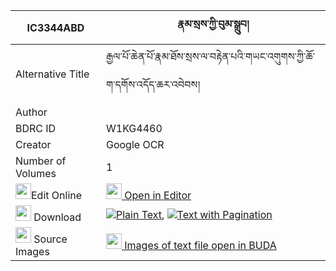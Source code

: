 |IC3344ABD|རྣམ་སྲས་ཀྱི་བུམ་སྒྲུབ། 
| --- | --- 
|Alternative Title |རྒྱལ་པོ་ཆེན་པོ་རྣམ་ཐོས་སྲས་ལ་བརྟེན་པའི་གཡང་འགུགས་ཀྱི་ཆོ་ག་དགོས་འདོད་ཆར་འབེབས།
|Author | 
|BDRC ID | W1KG4460
|Creator | Google OCR
|Number of Volumes| 1
|<img width="25" src="https://img.icons8.com/color/25/000000/edit-property.png">Edit Online| [<img width="25" src="https://avatars.githubusercontent.com/u/45091458?s=200&v=4"> Open in Editor](http://editor.openpecha.org/IC3344ABD)
|<img width="25" src="https://img.icons8.com/fluent/48/000000/download-2.png"/>  Download | [![](https://img.icons8.com/color/20/000000/txt.png)Plain Text](https://github.com/Openpecha/IC3344ABD/releases/download/v1/namse_kyi_bum_drub_plain_IC3344ABD.zip), [![](https://img.icons8.com/color/20/000000/txt.png)Text with Pagination](https://github.com/Openpecha/IC3344ABD/releases/download/v1/namse_kyi_bum_drub_pages_IC3344ABD.zip)
|<img width="25" src="https://img.icons8.com/plasticine/100/000000/pictures-folder.png"/>  Source Images | [<img width="25" src="https://library.bdrc.io/icons/BUDA-small.svg"> Images of text file open in BUDA](https://library.bdrc.io/show/bdr:W1KG4460)
